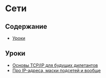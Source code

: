 # Сети

## Содержание

* [Уроки](#Уроки)

## Уроки

* [Основы TCP/IP для будущих дилетантов](https://habrahabr.ru/post/326574/)
* [Про IP-адреса, маски подсетей и вообще](https://habrahabr.ru/post/129664/)
